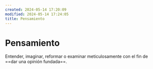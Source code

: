 ```yaml
---
created: 2024-05-14 17:20:09
modified: 2024-05-14 17:24:05
title: Pensamiento
---
```


# Pensamiento

Entender, imaginar, reformar o examinar meticulosamente con el fin de ==dar una opinión fundada==.
